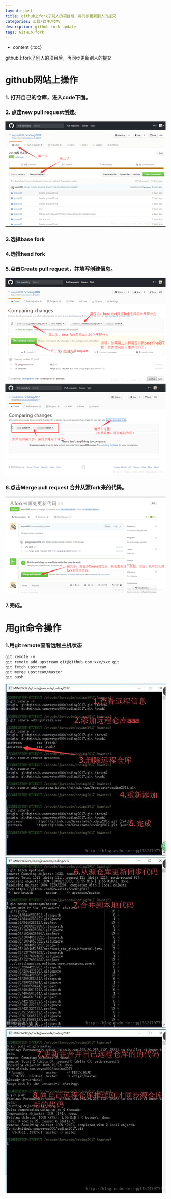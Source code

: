 ```yaml
---
layout: post
title: github上fork了别人的项目后，再同步更新别人的提交
categories: 工具/软件/技巧
description: github fork update
tags: GitHub fork
---
```

* content
{:toc}
<div class="postImg" style="background-image:url(/media/github-logo.png)"></div>

github上fork了别人的项目后，再同步更新别人的提交





# github网站上操作

### 1. 打开自己的仓库，进入code下面。
### 2. 点击new pull request创建。


![](/media/15012096825773.png)


### 3.选择base fork

### 4.选择head fork

### 5.点击Create pull request，并填写创建信息。
![](/media/15012096994606.png)
![](/media/15012097059876.png)

### 6.点击Merge pull request 合并从源fork来的代码。
![](/media/15012097289236.png)


### 7.完成。

# 用git命令操作

### 1.用git remote查看远程主机状态

```
git remote -v 
git remote add upstream git@github.com:xxx/xxx.git
git fetch upstream
git merge upstream/master
git push 
```
![](/media/15012097709892.jpg)
![](/media/15012097803958.jpg)
![](/media/15012097890762.jpg)



